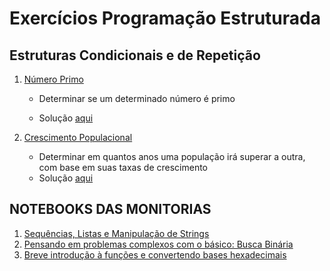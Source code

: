 # Exercícios Programação Estruturada

## Estruturas Condicionais e de Repetição

1. [Número Primo](https://judge.beecrowd.com/pt/problems/view/1165)

    - Determinar se um determinado número é primo

    - Solução [aqui](estruturas_de_repetição/ehprimo.py)

2. [Crescimento Populacional](https://judge.beecrowd.com/pt/problems/view/1160)

    - Determinar em quantos anos uma população irá superar a outra, com base em suas taxas de crescimento
    - Solução [aqui](estruturas_de_repetição/crescimento.py)

## NOTEBOOKS DAS MONITORIAS

1. [Sequências, Listas e Manipulação de Strings](./monitoria-27-04-2024.ipynb)
2. [Pensando em problemas complexos com o básico: Busca Binária](./monitoria-11-05-2024.ipynb)
3. [Breve introdução à funções e convertendo bases hexadecimais](./Monitoria-18-05-2024.ipynb)
